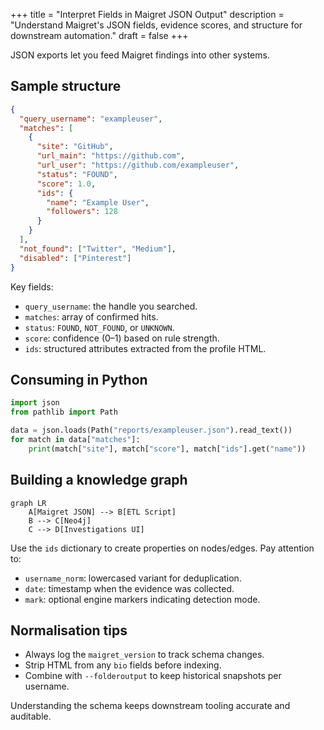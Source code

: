 +++
title = "Interpret Fields in Maigret JSON Output"
description = "Understand Maigret's JSON fields, evidence scores, and structure for downstream automation."
draft = false
+++

<script type="application/ld+json">
{
  "@context": "https://schema.org",
  "@type": "FAQPage",
  "mainEntity": [{
    "@type": "Question",
    "@id": "https://maigret.dev/faq/understand-maigret-json-output",
    "name": "How do I interpret the fields in Maigret's JSON output?",
    "acceptedAnswer": {
      "@type": "Answer",
      "text": "Maigret's JSON report groups evidence per site under matches, records metadata like url_main, username, score, and extracted attributes so you can map them into SIEMs or knowledge graphs."
    }
  }]
}
</script>

JSON exports let you feed Maigret findings into other systems.

## Sample structure

```json
{
  "query_username": "exampleuser",
  "matches": [
    {
      "site": "GitHub",
      "url_main": "https://github.com",
      "url_user": "https://github.com/exampleuser",
      "status": "FOUND",
      "score": 1.0,
      "ids": {
        "name": "Example User",
        "followers": 128
      }
    }
  ],
  "not_found": ["Twitter", "Medium"],
  "disabled": ["Pinterest"]
}
```

Key fields:
- `query_username`: the handle you searched.
- `matches`: array of confirmed hits.
- `status`: `FOUND`, `NOT_FOUND`, or `UNKNOWN`.
- `score`: confidence (0–1) based on rule strength.
- `ids`: structured attributes extracted from the profile HTML.

## Consuming in Python

```python
import json
from pathlib import Path

data = json.loads(Path("reports/exampleuser.json").read_text())
for match in data["matches"]:
    print(match["site"], match["score"], match["ids"].get("name"))
```

## Building a knowledge graph

```mermaid
graph LR
    A[Maigret JSON] --> B[ETL Script]
    B --> C[Neo4j]
    C --> D[Investigations UI]
```

Use the `ids` dictionary to create properties on nodes/edges. Pay attention to:
- `username_norm`: lowercased variant for deduplication.
- `date`: timestamp when the evidence was collected.
- `mark`: optional engine markers indicating detection mode.

## Normalisation tips
- Always log the `maigret_version` to track schema changes.
- Strip HTML from any `bio` fields before indexing.
- Combine with `--folderoutput` to keep historical snapshots per username.

Understanding the schema keeps downstream tooling accurate and auditable.
